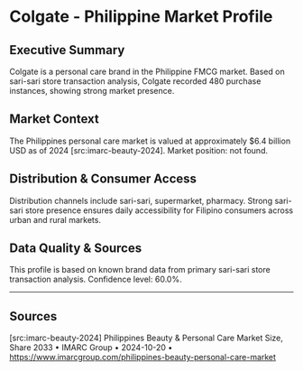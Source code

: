 # Colgate - Philippine Market Profile
## Executive Summary
Colgate is a personal care brand in the Philippine FMCG market. Based on sari-sari store transaction analysis, Colgate recorded 480 purchase instances, showing strong market presence.

## Market Context
The Philippines personal care market is valued at approximately $6.4 billion USD as of 2024 [src:imarc-beauty-2024]. Market position: not found. 
## Distribution & Consumer Access
Distribution channels include sari-sari, supermarket, pharmacy. Strong sari-sari store presence ensures daily accessibility for Filipino consumers across urban and rural markets.

## Data Quality & Sources
This profile is based on known brand data from primary sari-sari store transaction analysis. Confidence level: 60.0%.

---

## Sources
[src:imarc-beauty-2024] Philippines Beauty & Personal Care Market Size, Share 2033 • IMARC Group • 2024-10-20 • https://www.imarcgroup.com/philippines-beauty-personal-care-market
